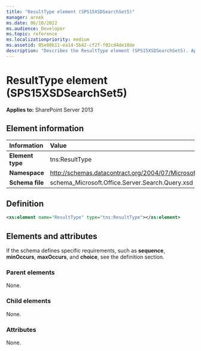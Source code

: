 ```yaml
---
title: "ResultType element (SPS15XSDSearchSet5)"
manager: arnek
ms.date: 06/10/2022
ms.audience: Developer
ms.topic: reference
ms.localizationpriority: medium
ms.assetid: 05e80b11-ea14-5b42-cf2f-f02cd4de18de
description: "Describes the ResultType element (SPS15XSDSearchSet5). Applies to SharePoint Server 2013."
---
```


# ResultType element (SPS15XSDSearchSet5)


 **Applies to:** SharePoint Server 2013

## Element information

|Information|Value|
|:-----|:-----|
|**Element type** |tns:ResultType |
|**Namespace** |http://schemas.datacontract.org/2004/07/Microsoft.Office.Server.Search.Query |
|**Schema file** |schema_Microsoft.Office.Server.Search.Query.xsd |

## Definition

```XML
<xs:element name="ResultType" type="tns:ResultType"></xs:element>

```

## Elements and attributes

If the schema defines specific requirements, such as **sequence**, **minOccurs**, **maxOccurs**, and **choice**, see the definition section.

### Parent elements

None.

### Child elements

None.

### Attributes

None.
